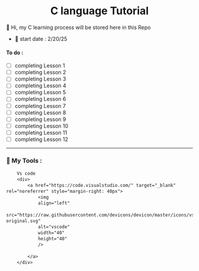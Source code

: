 ## <h1 align="center"> C language Tutorial </h1>

👋 Hi, my C learning process will be stored here in this Repo

- 🚀 start date : 2/20/25
  <!-- - 🌱 -->
  <!-- - ⚡ -->
  <!-- - 🏷️ -->

#### To do :

- [ ] completing Lesson 1
- [ ] completing Lesson 2
- [ ] completing Lesson 3
- [ ] completing Lesson 4
- [ ] completing Lesson 5
- [ ] completing Lesson 6
- [ ] completing Lesson 7
- [ ] completing Lesson 8
- [ ] completing Lesson 9
- [ ] completing Lesson 10
- [ ] completing Lesson 11
- [ ] completing Lesson 12

---

### 🧰 My Tools :

        Vs code
        <div>
            <a href="https://code.visualstudio.com/" target="_blank" rel="noreferrer" style="margin-right: 40px">
                <img
                align="left"
                src="https://raw.githubusercontent.com/devicons/devicon/master/icons/vscode/vscode-original.svg"
                alt="vscode"
                width="40"
                height="40"
                />

            </a>
        </div>
